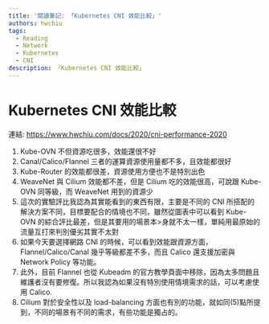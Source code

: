 ```yaml
---
title: '閱讀筆記: 「Kubernetes CNI 效能比較」'
authors: hwchiu
tags:
  - Reading
  - Network
  - Kubernetes
  - CNI
description: 「Kubernetes CNI 效能比較」
---
```


# Kubernetes CNI 效能比較
連結: https://www.hwchiu.com/docs/2020/cni-performance-2020

1. Kube-OVN 不但資源吃很多，效能還很不好
2. Canal/Calico/Flannel 三者的運算資源使用量都不多，且效能都很好
3. Kube-Router 的效能都很差，資源使用方便也不是特別出色
4. WeaveNet 與 Cilium 效能都不差，但是 Cilium 吃的效能很高，可說跟 Kube-OVN 同等級，而 WeaveNet 用到的資源少
5. 這次的實驗評比我認為其實能看到的東西有限，主要是不同的 CNI 所搭配的解決方案不同，目標要配合的情境也不同，雖然從圖表中可以看到 Kube-OVN 的綜合評比最差，但是其要用的場景本>身就不太一樣，單純用最原始的流量互打來判別優劣其實不太對
6. 如果今天要選擇網路 CNI 的時候，可以看到效能跟資源方面， Flannel/Calico/Canal 幾乎等級都差不多，而且 Calico 還支援加密與 Network Policy 等功能。
7. 此外，目前 Flannel 也從 Kubeadm 的官方教學頁面中移除，因為太多問題且維護者沒有要修復。所以我認為如果沒有特別使用情境需求的話，可以考慮使用 Calico.
8. Cilium 對於安全性以及 load-balancing 方面也有別的功能，就如同(5)點所提到，不同的場景有不同的需求，有些功能是獨占的。
